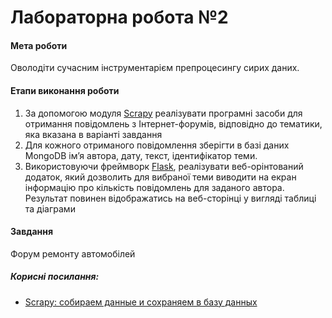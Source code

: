 # Лабораторна робота №2
#### Мета роботи
Оволодіти сучасним інструментарієм препроцесингу сирих даних.
#### Етапи виконання роботи
1. За допомогою модуля [Scrapy](https://scrapy.org/) реалізувати програмні засоби для отримання повідомлень з Інтернет-форумів, відповідно до тематики, яка вказана в варіанті завдання
2. Для кожного отриманого повідомлення зберігти в базі даних MongoDB ім’я автора, дату, текст, ідентифікатор теми.
3. Використовуючи фреймворк [Flask](http://flask.pocoo.org/), реалізувати веб-орінтований додаток, який дозволить для вибраної теми виводити на екран інформацію про кількість повідомлень для заданого автора. Результат повинен відображатись на веб-сторінці у вигляді таблиці та діаграми
#### Завдання
Форум ремонту автомобілей


##### Корисні посилання:
* [Scrapy: собираем данные и сохраняем в базу данных](https://habr.com/post/308660/)